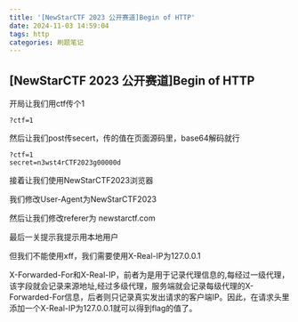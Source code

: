 ```yaml
---
title: '[NewStarCTF 2023 公开赛道]Begin of HTTP'
date: 2024-11-03 14:59:04
tags: http
categories: 刷题笔记
---
```


## [NewStarCTF 2023 公开赛道]Begin of HTTP

开局让我们用ctf传个1

```
?ctf=1
```

然后让我们post传secert，传的值在页面源码里，base64解码就行

```
?ctf=1
secret=n3wst4rCTF2023g00000d
```

接着让我们使用NewStarCTF2023浏览器

我们修改User-Agent为NewStarCTF2023

然后让我们修改referer为 newstarctf.com

最后一关提示我提示用本地用户

但我们不能使用xff，我们需要使用X-Real-IP为127.0.0.1



X-Forwarded-For和X-Real-IP，前者为是用于记录代理信息的,每经过一级代理，该字段就会记录来源地址,经过多级代理，服务端就会记录每级代理的X-Forwarded-For信息，后者则只记录真实发出请求的客户端IP。因此，在请求头里添加一个X-Real-IP为127.0.0.1就可以得到flag的值了。

